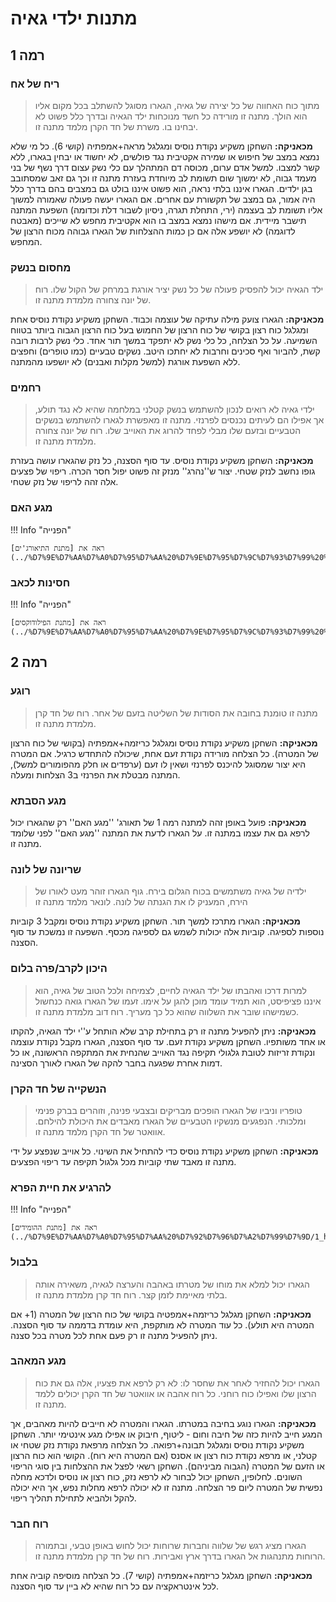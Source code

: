 # מתנות ילדי גאיה

## **רמה 1**

### ריח של אח

> מתוך כוח האחווה של כל יצירה של גאיה, הגארו מסוגל להשתלב בכל מקום אליו הוא הולך. מתנה זו מורידה כל חשד מנוכחות ילד הגאיה ובדרך כלל פשוט לא יבחינו בו. משרת של חד הקרן מלמד מתנה זו.

**מכאניקה:** השחקן משקיע נקודת נוסיס ומגלגל מראה+אמפתיה (קושי 6). כל מי שלא נמצא במצב של חיפוש או שמירה אקטיבית נגד פולשים, לא יחשוד או יבחין בגארו, ללא קשר למצבו. למשל אדם ערום, מכוסה דם המתהלך עם כלי נשק עצום דרך נשף של בני מעמד גבוה, לא ימשוך שום תשומת לב מיוחדת בעזרת מתנה זו וכך גם זאב שמסתובב בגן ילדים. הגארו איננו בלתי נראה, הוא פשוט איננו בולט גם במצבים בהם בדרך כלל היה אמור, גם במצב של תקשורת עם אחרים. אם הגארו יעשה פעולה שאמורה למשוך אליו תשומת לב בעצמה (ירי, התחלת תגרה, ניסיון לשבור דלת וכדומה) השפעת המתנה תישבר מיידית. אם מישהו נמצא במצב בו הוא אקטיבית מחפש לא שייכים (מאבטח לדוגמה) לא יושפע אלה אם כן כמות ההצלחות של הגארו גבוהה מכוח הרצון של המחפש.

### מחסום בנשק

> ילד הגאיה יכול להפסיק פעולה של כל נשק יציר אורגת במרחק של הקול שלו. רוח של יונה צחורה מלמדת מתנה זו.

**מכאניקה:** הגארו צועק מילה עתיקה של עוצמה וכבוד. השחקן משקיע נקודת נוסיס אחת ומגלגל כוח רצון בקושי של כוח הרצון של החמוש בעל כוח הרצון הגבוה ביותר בטווח השמיעה. על כל הצלחה, כל כלי נשק לא יתפקד במשך תור אחד. כלי נשק לרבות רובה קשת, להביור ואף סכינים וחרבות לא יחתכו היטב. נשקים טבעיים (כמו טופרים) וחפצים ללא השפעת אורגת (למשל מקלות ואבנים) לא יושפעו מהמתנה.

### רחמים 

> ילדי גאיה לא רואים לנכון להשתמש בנשק קטלני במלחמה שהיא לא נגד תולע, אך אפילו הם לעיתים נכנסים לפרנזי. מתנה זו מאפשרת לגארו להשתמש בנשקים הטבעיים ובזעם שלו מבלי לפחד להרוג את האוייב שלו. רוח של יונה צחורה מלמדת מתנה זו.

**מכאניקה:** השחקן משקיע נקודת נוסיס. עד סוף הסצנה, כל נזק שהגארו עושה בעזרת גופו נחשב לנזק שטחי. יצור ש''נהרג'' מנזק זה פשוט יפול חסר הכרה. ריפוי של פצעים אלה זהה לריפוי של נזק שטחי.

### מגע האם 

!!! Info "הפנייה"

    ראה את [מתנת התיאורג'ים](../%D7%9E%D7%AA%D7%A0%D7%95%D7%AA%20%D7%9E%D7%95%D7%9C%D7%93%D7%99%20%D7%99%D7%A8%D7%97/2_theurge.md#_2).

### חסינות לכאב

!!! Info "הפנייה"

    ראה את [מתנת הפילודוקסים](../%D7%9E%D7%AA%D7%A0%D7%95%D7%AA%20%D7%9E%D7%95%D7%9C%D7%93%D7%99%20%D7%99%D7%A8%D7%97/3_philodox.md#_4).

## **רמה 2**

### רוגע 

> מתנה זו טומנת בחובה את הסודות של השליטה בזעם של אחר. רוח של חד קרן מלמדת מתנה זו.

**מכאניקה:** השחקן משקיע נקודת נוסיס ומגלגל כריזמה+אמפתיה (בקושי של כוח הרצון של המטרה). כל הצלחה מורידה נקודת זעם אחת, שיכולה להתחדש כרגיל. אם המטרה היא יצור שמסוגל להיכנס לפרנזי ושאין לו זעם (ערפדים או חלק מהפומורים למשל), המתנה מבטלת את הפרנזי ב3 הצלחות ומעלה. 

### מגע הסבתא

**מכאניקה:** פועל באופן זהה למתנה רמה 1 של תאורג' ''מגע האם'' רק שהגארו יכול לרפא גם את עצמו במתנה זו. על הגארו לדעת את המתנה ''מגע האם'' לפני שלומד מתנה זו.

### שריונה של לונה

> ילדיה של גאיה משתמשים בכוח הגלום בירח. גוף הגארו זוהר מעט לאורו של הירח, המעניק לו את הגנתה של לונה. לונאר מלמד מתנה זו

**מכאניקה:** הגארו מתרכז למשך תור. השחקן משקיע נקודת נוסיס ומקבל 3 קוביות נוספות לספיגה. קוביות אלה יכולות לשמש גם לספיגה מכסף. השפעה זו נמשכת עד סוף הסצנה. 

### היכון לקרב/פרה בלום

> למרות דרכו ואהבתו של ילד הגאיה לחיים, לצמיחה ולכל הטוב של גאיה, הוא איננו פציפיסט, הוא תמיד עומד מוכן להגן על אימו. זעמו של הגארו גואה כנחשול כשמישהו שובר את השלווה שהוא כל כך מעריך. רוח דוב מלמדת מתנה זו.

**מכאניקה:** ניתן להפעיל מתנה זו רק בתחילת קרב שלא הותחל ע''י ילד הגאיה, להקתו או אחד משותפיו. השחקן משקיע נקודת זעם. עד סוף הסצנה, הגארו מקבל נקודת עוצמה ונקודת זריזות לטובת גלגולי תקיפה נגד האוייב שהנחית את המתקפה הראשונה, או כל דמות אחרת שפגעה בחבר להקה של הגארו לאורך הסצינה.

### הנשקייה של חד הקרן

> טופריו וניביו של הגארו הופכים מבריקים ובצבעי פנינה, וזוהרים בברק פנימי ומלכותי. הנפגעים מנשקיו הטבעיים של הגארו מאבדים את היכולת להילחם. אוואטר של חד הקרן מלמד מתנה זו.

**מכאניקה:** השחקן משקיע נקודת נוסיס כדי להתחיל את השינוי. כל אוייב שנפצע על ידי מתנה זו מאבד שתי קוביות מכל גלגול תקיפה עד ריפוי הפצעים.

### להרגיע את חיית הפרא

!!! Info "הפנייה"

    ראה את [מתנת ההומידים](../%D7%9E%D7%AA%D7%A0%D7%95%D7%AA%20%D7%92%D7%96%D7%A2%D7%99%D7%9D/1_homid.md#_11).

### בלבול 

> הגארו יכול למלא את מוחו של מטרתו באהבה והערצה לגאיה, משאירה אותה בלתי מאיימת לזמן קצר. רוח חד קרן מלמדת מתנה זו.

**מכאניקה:** השחקן מגלגל כריזמה+אמפטיה בקושי של כוח הרצון של המטרה (1+ אם המטרה היא תולע). כל עוד המטרה לא מותקפת, היא עומדת בדממה עד סוף הסצנה. ניתן להפעיל מתנה זו רק פעם אחת לכל מטרה בכל סצנה.

### מגע המאהב

> הגארו יכול להחזיר לאחר את שחסר לו: לא רק לרפא את פצעיו, אלה גם את כוח הרצון שלו ואפילו כוח רוחני. כל רוח אהבה או אוואטר של חד הקרן יכולים ללמד מתנה זו.

**מכאניקה:** הגארו נוגע בחיבה במטרתו. הגארו והמטרה לא חייבים להיות מאהבים, אך המגע חייב להיות כזה של חיבה וחום - ליטוף, חיבוק או אפילו מגע אינטימי יותר. השחקן משקיע נקודת נוסיס ומגלגל תבונה+רפואה. כל הצלחה מרפאת נקודת נזק שטחי או קטלני, או מרפא נקודת כוח רצון או אסנס (אם המטרה היא רוח). הקושי הוא כוח הרצון או הזעם של המטרה (הגבוה מביניהם). השחקן רשאי לפצל את ההצלחות בין סוגי הריפוי השונים. לחלופין, השחקן יכול לבחור לא לרפא נזק, כוח רצון או נוסיס ולדכא מחלה נפשית של המטרה ליום פר הצלחה. מתנה זו לא יכולה לרפא מחלות נפש, אך היא יכולה להקל ולהביא לתחילת תהליך ריפוי.

### רוח חבר

> הגארו מציג רגש של שלווה וחברות שרוחות יכול לחוש באופן טבעי, ובתמורה הרוחות מתנהגות אל הגארו בדרך ארץ ואבירות. רוח של חד קרן מלמדת מתנה זו.

**מכאניקה:** השחקן מגלגל כריזמה+אמפתיה (קושי 7). כל הצלחה מוסיפה קוביה אחת לכל אינטראקציה עם כל רוח שהיא לא ביין עד סוף הסצנה.

